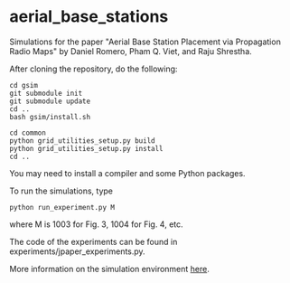 # aerial_base_stations
Simulations for the paper "Aerial Base Station Placement via Propagation Radio Maps" by Daniel Romero, Pham Q. Viet, and Raju Shrestha.

After cloning the repository, do the following:

```
cd gsim
git submodule init
git submodule update
cd ..
bash gsim/install.sh

cd common
python grid_utilities_setup.py build
python grid_utilities_setup.py install
cd ..
```
You may need to install a compiler and some Python packages.

To run the simulations, type

```
python run_experiment.py M
```

where M is 1003 for Fig. 3, 1004 for Fig. 4, etc. 

The code of the experiments can be found in experiments/jpaper_experiments.py. 

More information on the simulation environment [here](https://github.com/fachu000/GSim-Python).

